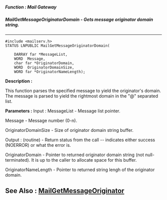 ##### Function : Mail Gateway
##### MailGetMessageOriginatorDomain - Gets message originator domain string.
---
```
#include <mailserv.h>
STATUS LNPUBLIC MailGetMessageOriginatorDomain(

	DARRAY far *MessageList,
	WORD  Message,
	char far *OriginatorDomain,
	WORD  OriginatorDomainSize,
	WORD far *OriginatorNameLength);
```
**Description :**

This function parses the specified message to yield the originator's domain.  
The message is parsed to yield the rightmost domain in the "@" separated list.

**Parameters :**
Input :
MessageList  -  Message list pointer.

Message  -  Message number (0-n).

OriginatorDomainSize  -  Size of originator domain string buffer.

Output :
(routine)  -   Return status from the call -- indicates either success (NOERROR) or what the error is.



OriginatorDomain  -  Pointer to returned originator domain string (not null-terminated).  It is up to the caller to allocate space for this buffer.

OriginatorNameLength  -  Pointer to returned string lengh of the originator domain.


**See Also :**
[MailGetMessageOriginator](/domino-c-api-docs/reference/Func/MailGetMessageOriginator)
---
